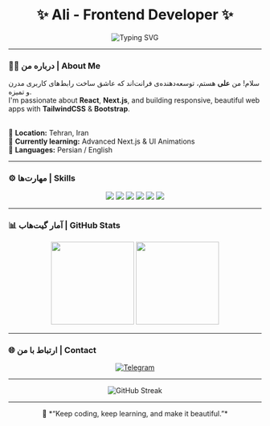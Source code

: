 <!-- 👋 Hi there, I'm Ali-N00 -->
<h1 align="center">✨ Ali - Frontend Developer ✨</h1>

<p align="center">
  <img src="https://readme-typing-svg.herokuapp.com?font=Fira+Code&weight=500&size=22&pause=1000&color=00D8FF&center=true&vCenter=true&width=500&lines=Frontend+Developer;React+%2B+Next.js+Enthusiast;Always+Learning+New+Things" alt="Typing SVG" />
</p>

---

### 🧑‍💻 درباره من | About Me  
سلام! من **علی** هستم، توسعه‌دهنده‌ی فرانت‌اند که عاشق ساخت رابط‌های کاربری مدرن و تمیزه.  
I'm passionate about **React**, **Next.js**, and building responsive, beautiful web apps with **TailwindCSS** & **Bootstrap**.  
<br>

📍 **Location:** Tehran, Iran  
🌱 **Currently learning:** Advanced Next.js & UI Animations  
💬 **Languages:** Persian / English  

---

### ⚙️ مهارت‌ها | Skills  

<p align="center">
  <img src="https://img.shields.io/badge/HTML5-E34F26?style=for-the-badge&logo=html5&logoColor=white"/>
  <img src="https://img.shields.io/badge/CSS3-1572B6?style=for-the-badge&logo=css3&logoColor=white"/>
  <img src="https://img.shields.io/badge/Tailwind_CSS-38B2AC?style=for-the-badge&logo=tailwind-css&logoColor=white"/>
  <img src="https://img.shields.io/badge/Bootstrap-563D7C?style=for-the-badge&logo=bootstrap&logoColor=white"/>
  <img src="https://img.shields.io/badge/React-20232A?style=for-the-badge&logo=react&logoColor=61DAFB"/>
  <img src="https://img.shields.io/badge/Next.js-000000?style=for-the-badge&logo=next.js&logoColor=white"/>
</p>

---

### 📊 آمار گیت‌هاب | GitHub Stats  

<p align="center">
  <img src="https://github-readme-stats.vercel.app/api?username=Ali-N00&show_icons=true&theme=radical" height="165" />
  <img src="https://github-readme-stats.vercel.app/api/top-langs/?username=Ali-N00&layout=compact&theme=radical" height="165" />
</p>

---

### 🌐 ارتباط با من | Contact  

<p align="center">
  <a href="https://t.me/ali_09n" target="_blank">
    <img src="https://img.shields.io/badge/Telegram-26A5E4?style=for-the-badge&logo=telegram&logoColor=white" alt="Telegram" />
  </a>
</p>

---

<p align="center">
  <img src="https://github-readme-streak-stats.herokuapp.com/?user=Ali-N00&theme=radical" alt="GitHub Streak" />
</p>

---

<p align="center">
  💬 *“Keep coding, keep learning, and make it beautiful.”*
</p>
